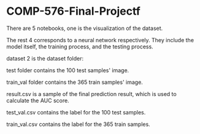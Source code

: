 # COMP-576-Final-Projectf
There are 5 notebooks, one is the visualization of the dataset.

The rest 4 corresponds to a neural network respectively. They include the model itself, the training process, and the testing process.

dataset 2 is the dataset folder:

test folder contains the 100 test samples' image.

train_val folder contains the 365 train samples' image.

result.csv is a sample of the final prediction result, which is used to calculate the AUC score.

test_val.csv contains the label for the 100 test samples.

train_val.csv contains the label for the 365 train samples.




